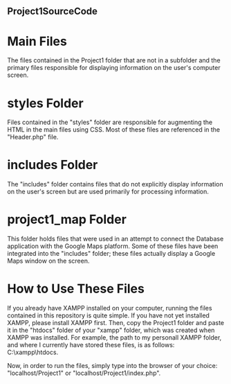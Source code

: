 ## Project1SourceCode

# Main Files
The files contained in the Project1 folder that are not in a subfolder and the primary files responsible for displaying information on the user's computer screen.

# styles Folder
Files contained in the "styles" folder are responsible for augmenting the HTML in the main files using CSS. Most of these files are referenced in the "Header.php" file.

# includes Folder
The "includes" folder contains files that do not explicitly display information on the user's screen but are used primarily for processing information.

# project1_map Folder
This folder holds files that were used in an attempt to connect the Database application with the Google Maps platform. Some of these files have been integrated into the "includes" folder; these files actually display a Google Maps window on the screen.

# How to Use These Files
If you already have XAMPP installed on your computer, running the files contained in this repository is quite simple. If you have not yet installed XAMPP, please install XAMPP first. Then, copy the Project1 folder and paste it in the "htdocs" folder of your "xampp" folder, which was created when XAMPP was installed. For example, the path to my personall XAMPP folder, and where I currently have stored these files, is as follows: C:\xampp\htdocs.

Now, in order to run the files, simply type into the browser of your choice: "localhost/Project1" or "localhost/Project1/index.php".
